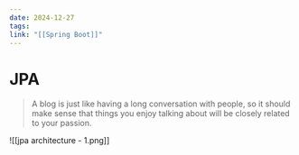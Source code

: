 ```yaml
---
date: 2024-12-27
tags: 
link: "[[Spring Boot]]"
---
```


# JPA

> A blog is just like having a long conversation with people, so it should make sense that things you enjoy talking about will be closely related to your passion.



![[jpa architecture - 1.png]]